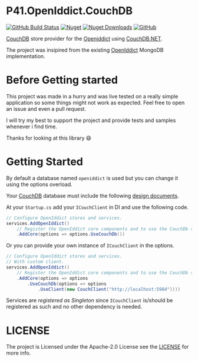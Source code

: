 # P41.OpenIddict.CouchDB

[![GitHub Build Status](https://github.com/panoukos41/couchdb-openiddict/actions/workflows/ci-build.yaml/badge.svg)](https://github.com/panoukos41/couchdb-openiddict/actions)
[![Nuget](https://img.shields.io/nuget/v/P41.OpenIddict.CouchDB)](https://www.nuget.org/packages/P41.OpenIddict.CouchDB/)
[![Nuget Downloads](https://img.shields.io/nuget/dt/P41.OpenIddict.CouchDB)](https://www.nuget.org/packages/P41.OpenIddict.CouchDB/)
[![GitHub](https://img.shields.io/github/license/panoukos41/couchdb-openiddict)](https://github.com/panoukos41/couchdb-openiddict/blob/main/LICENSE.md)

[CouchDB](https://couchdb.apache.org/) store provider for the [Openiddict](https://github.com/openiddict/openiddict-core) using [CouchDB.NET](https://github.com/matteobortolazzo/couchdb-net).

The project was insipired from the existing [OpenIddict](https://github.com/openiddict/openiddict-core) MongoDB implementation.

# Before Getting started
This project was made in a hurry and was live tested on a really simple application so some things might not work as expected. Feel free to open an issue and even a pull request.

I will try my best to support the project and provide tests and samples whenever i find time.

Thanks for looking at this library 😄

# Getting Started

By default a database named `openiddict` is used but you can change it using the options overload.

Your [CouchDB](https://couchdb.apache.org/) database must include the following [design documents](ddocs/).

At your `Startup.cs` add your `ICouchClient` in DI and use the following code.
```csharp
// Configure OpenIddict stores and services.
services.AddOpenIddict()
    // Register the OpenIddict core components and to use the CouchDb stores and models.
    .AddCore(options => options.UseCouchDb())
```

Or you can provide your own instance of `ICouchClient` in the options.
```csharp
// Configure OpenIddict stores and services.
// With custom client.
services.AddOpenIddict()
    // Register the OpenIddict core components and to use the CouchDb stores and models.
    .AddCore(options => options
        .UseCouchDb(options => options
            .UseClient(new CouchClient("http://localhost:5984"))))
```

Services are *registered as Singleton* since `ICouchClient` is/should be registered as such and no other dependency is needed.

# LICENSE
The project is Licensed under the Apache-2.0 License see the [LICENSE](LICENSE.md) for more info.
